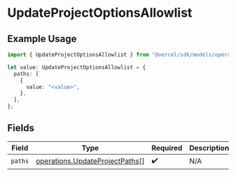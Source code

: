 # UpdateProjectOptionsAllowlist

## Example Usage

```typescript
import { UpdateProjectOptionsAllowlist } from "@vercel/sdk/models/operations";

let value: UpdateProjectOptionsAllowlist = {
  paths: [
    {
      value: "<value>",
    },
  ],
};
```

## Fields

| Field                                                                            | Type                                                                             | Required                                                                         | Description                                                                      |
| -------------------------------------------------------------------------------- | -------------------------------------------------------------------------------- | -------------------------------------------------------------------------------- | -------------------------------------------------------------------------------- |
| `paths`                                                                          | [operations.UpdateProjectPaths](../../models/operations/updateprojectpaths.md)[] | :heavy_check_mark:                                                               | N/A                                                                              |